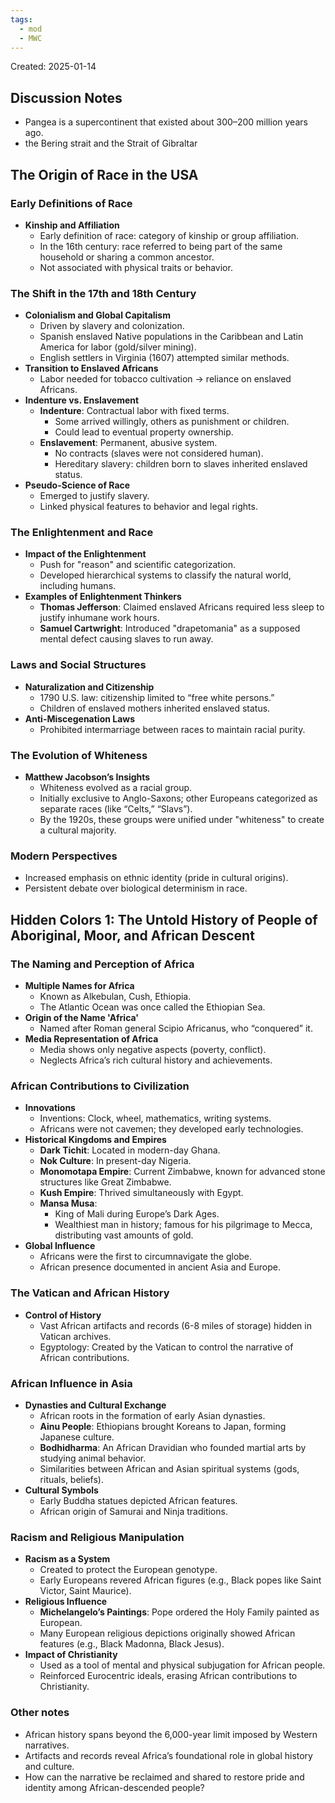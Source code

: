 ```yaml
---
tags:
  - mod
  - MWC
---
```

Created: 2025-01-14

## Discussion Notes
- Pangea is a supercontinent that existed about 300–200 million years ago.
- the Bering strait and the Strait of Gibraltar 

## The Origin of Race in the USA

### Early Definitions of Race
- **Kinship and Affiliation**
    - Early definition of race: category of kinship or group affiliation.
    - In the 16th century: race referred to being part of the same household or sharing a common ancestor.
    - Not associated with physical traits or behavior.
### The Shift in the 17th and 18th Century
- **Colonialism and Global Capitalism**
    - Driven by slavery and colonization.
    - Spanish enslaved Native populations in the Caribbean and Latin America for labor (gold/silver mining).
    - English settlers in Virginia (1607) attempted similar methods.
- **Transition to Enslaved Africans**
    - Labor needed for tobacco cultivation → reliance on enslaved Africans.
- **Indenture vs. Enslavement**
    - **Indenture**: Contractual labor with fixed terms.
        - Some arrived willingly, others as punishment or children.
        - Could lead to eventual property ownership.
    - **Enslavement**: Permanent, abusive system.
        - No contracts (slaves were not considered human).
        - Hereditary slavery: children born to slaves inherited enslaved status.
- **Pseudo-Science of Race**
    - Emerged to justify slavery.
    - Linked physical features to behavior and legal rights.
### The Enlightenment and Race
- **Impact of the Enlightenment**
    - Push for "reason" and scientific categorization.
    - Developed hierarchical systems to classify the natural world, including humans.
- **Examples of Enlightenment Thinkers**
    - **Thomas Jefferson**: Claimed enslaved Africans required less sleep to justify inhumane work hours.
    - **Samuel Cartwright**: Introduced "drapetomania" as a supposed mental defect causing slaves to run away.
### Laws and Social Structures
- **Naturalization and Citizenship**
    - 1790 U.S. law: citizenship limited to “free white persons.”
    - Children of enslaved mothers inherited enslaved status.
- **Anti-Miscegenation Laws**
    - Prohibited intermarriage between races to maintain racial purity.
### The Evolution of Whiteness
- **Matthew Jacobson’s Insights**
    - Whiteness evolved as a racial group.
    - Initially exclusive to Anglo-Saxons; other Europeans categorized as separate races (like “Celts,” “Slavs”).
    - By the 1920s, these groups were unified under "whiteness" to create a cultural majority.
### Modern Perspectives
- Increased emphasis on ethnic identity (pride in cultural origins).
- Persistent debate over biological determinism in race.
  
## Hidden Colors 1: The Untold History of People of Aboriginal, Moor, and African Descent

### The Naming and Perception of Africa
- **Multiple Names for Africa**
    - Known as Alkebulan, Cush, Ethiopia.
    - The Atlantic Ocean was once called the Ethiopian Sea.
- **Origin of the Name 'Africa'**
    - Named after Roman general Scipio Africanus, who “conquered” it.
- **Media Representation of Africa**
    - Media shows only negative aspects (poverty, conflict).
    - Neglects Africa’s rich cultural history and achievements.
### African Contributions to Civilization
- **Innovations**
    - Inventions: Clock, wheel, mathematics, writing systems.
    - Africans were not cavemen; they developed early technologies.
- **Historical Kingdoms and Empires**
    - **Dark Tichit**: Located in modern-day Ghana.
    - **Nok Culture**: In present-day Nigeria.
    - **Monomotapa Empire**: Current Zimbabwe, known for advanced stone structures like Great Zimbabwe.
    - **Kush Empire**: Thrived simultaneously with Egypt.
    - **Mansa Musa**:
        - King of Mali during Europe’s Dark Ages.
        - Wealthiest man in history; famous for his pilgrimage to Mecca, distributing vast amounts of gold.
- **Global Influence**
    - Africans were the first to circumnavigate the globe.
    - African presence documented in ancient Asia and Europe.
### The Vatican and African History
- **Control of History**
    - Vast African artifacts and records (6-8 miles of storage) hidden in Vatican archives.
    - Egyptology: Created by the Vatican to control the narrative of African contributions.
### African Influence in Asia
- **Dynasties and Cultural Exchange**
    - African roots in the formation of early Asian dynasties.
    - **Ainu People**: Ethiopians brought Koreans to Japan, forming Japanese culture.
    - **Bodhidharma**: An African Dravidian who founded martial arts by studying animal behavior.
    - Similarities between African and Asian spiritual systems (gods, rituals, beliefs).
- **Cultural Symbols**
    - Early Buddha statues depicted African features.
    - African origin of Samurai and Ninja traditions.
### Racism and Religious Manipulation
- **Racism as a System**
    - Created to protect the European genotype.
    - Early Europeans revered African figures (e.g., Black popes like Saint Victor, Saint Maurice).
- **Religious Influence**
    - **Michelangelo’s Paintings**: Pope ordered the Holy Family painted as European.
    - Many European religious depictions originally showed African features (e.g., Black Madonna, Black Jesus).
- **Impact of Christianity**
    - Used as a tool of mental and physical subjugation for African people.
    - Reinforced Eurocentric ideals, erasing African contributions to Christianity.
### Other notes
- African history spans beyond the 6,000-year limit imposed by Western narratives.
- Artifacts and records reveal Africa’s foundational role in global history and culture.
- How can the narrative be reclaimed and shared to restore pride and identity among African-descended people?

